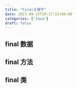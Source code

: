 ```yaml
---
title: "Final关键字"
date: 2023-09-15T20:17:51+08:00
categories: ["Java"]
draft: false
---
```


## final 数据




## final 方法

## final 类


